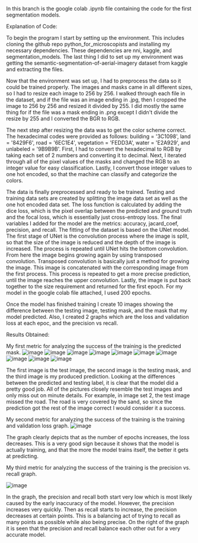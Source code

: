 In this branch is the google colab .ipynb file containing the code for the first segmentation models.

Explanation of Code:

To begin the program I start by setting up the environment. This includes cloning the github repo python_for_microscopists
and installing my necessary dependencies. These dependencies are nni, kaggle, and segmentation_models. The last thing I did
to set up my environment was getting the semantic-segmentation-of-aerial-imagery dataset from kaggle and extracting the files.


Now that the environment was set up, I had to preprocess the data so it could be trained properly. The images and masks came in
all different sizes, so I had to resize each image to 256 by 256. I walked through each file in the dataset, and if the file was
an image ending in .jpg, then I cropped the image to 256 by 256 and resized it divided by 255. I did mostly the same thing for
if the file was a mask ending in .png except I didn't divide the resize by 255 and I converted the BGR to RGB.

The next step after resizing the data was to get the color scheme correct. The hexadecimal codes were provided as follows: building = '3C1098', land = '8429F6', 
road = '6EC1E4', vegetation = 'FEDD3A', water = 'E2A929', and unlabeled = '9B9B9B'. First, I had to convert the hexadecimal to RGB by taking each
set of 2 numbers and converting it to decimal. Next, I iterated through all of the pixel values of the masks and changed the RGB to an integer value
for easy classification. Lastly, I convert those integer values to one hot encoded, so that the machine can classify and categorize the colors.

The data is finally preprocessed and ready to be trained. Testing and training data sets are created by splitting the image data set as well as the
one hot encoded data set. The loss function is calculated by adding the dice loss, which is the pixel overlap between the predicted and ground truth
and the focal loss, which is essentially just cross-entropy loss. The final variables I added for the model are the metrics: accuracy, jacard_coef,
precision, and recall. The fitting of the dataset is based on the UNet model. The first stage of UNet is the convolution process where the image is split, so
that the size of the image is reduced and the depth of the image is increased. The process is repeated until UNet hits the bottom convolution. From here
the image begins growing again by using transposed convolution. Transposed convolution is basically just a method for growing the image. This image is
concatenated with the corresponding image from the first process. This process is repeated to get a more precise prediction, until the image reaches the
upper convolution. Lastly, the image is put back together to the size requirement and returned for the first epoch. For my model in the google colab
file attached, I used 200 epochs.

Once the model has finished training I create 10 images showing the difference between the testing image, testing mask, and the mask that my model predicted.
Also, I created 2 graphs which are the loss and validation loss at each epoc, and the precision vs recall.

Results Obtained:

My first metric for analyzing the success of the training is the predicted mask.
![image](https://user-images.githubusercontent.com/69495267/200220925-5d61c862-3206-4082-9a0e-8af8dcd07cc0.png)
![image](https://user-images.githubusercontent.com/69495267/200220944-efd50057-3648-4a59-a280-a655b091e24e.png)
![image](https://user-images.githubusercontent.com/69495267/200220957-4de96436-f2d1-4a54-8890-fcd1eaec04b9.png)
![image](https://user-images.githubusercontent.com/69495267/200220968-354b3a6f-0023-4c09-ab81-d29436ab7da6.png)
![image](https://user-images.githubusercontent.com/69495267/200220973-faf9e110-3f16-4710-a211-c3a3380922da.png)
![image](https://user-images.githubusercontent.com/69495267/200220977-df4a8f4e-6907-4a68-b344-d663d33b5197.png)
![image](https://user-images.githubusercontent.com/69495267/200220983-426511f4-094b-49e7-8e6b-9cd425d97cc5.png)
![image](https://user-images.githubusercontent.com/69495267/200220992-603b3a9c-717d-4469-96b2-ff7e400d9832.png)
![image](https://user-images.githubusercontent.com/69495267/200221002-99d79c96-c523-4361-9ede-37ae4aed2dd8.png)
![image](https://user-images.githubusercontent.com/69495267/200221010-5144be4b-2457-44f3-ac04-53f49e1c0ff2.png)

The first image is the test image, the second image is the testing mask, and the third image is my produced prediction. Looking at the differences between
the predicted and testing label, it is clear that the model did a pretty good job. All of the pictures closely resemble the test images and only miss
out on minute details. For example, in image set 2, the test image missed the road. The road is very covered by the sand, so since the prediction got the
rest of the image correct I would consider it a success.

My second metric for analyzing the success of the training is the training and validation loss graph.
![image](https://user-images.githubusercontent.com/69495267/200436061-9f0a1210-4f65-4800-9392-381e3df06c10.png)

The graph clearly depicts that as the number of epochs increases, the loss decreases. This is a very good sign because it shows that the model
is actually training, and that the more the model trains itself, the better it gets at predicting.

My third metric for analyzing the success of the training is the precision vs. recall graph.

![image](https://user-images.githubusercontent.com/69495267/200436106-b785c6f2-55c7-4fef-8fe8-97d795ba9581.png)

In the graph, the precision and recall both start very low which is most likely caused by the early inaccuracy of the model. However, the precision
increases very quickly. Then as recall starts to increase, the precision decreases at certain points. This is a balancing act of trying to recall as
many points as possible while also being precise. On the right of the graph it is seen that the precision and recall balance each other out for a very
accurate model.
